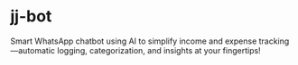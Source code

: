 # jj-bot
Smart WhatsApp chatbot using AI to simplify income and expense tracking—automatic logging, categorization, and insights at your fingertips!
